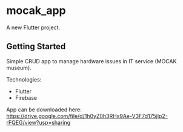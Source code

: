 # mocak_app

A new Flutter project.

## Getting Started

Simple CRUD app to manage hardware issues in IT service (MOCAK museum).

Technologies:
- Flutter
- Firebase

App can be downloaded here:
https://drive.google.com/file/d/1h0yZ0h3RHx9Ae-V3F7d175jIp2-rFQEG/view?usp=sharing
